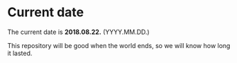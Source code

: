 # Current date

The current date is **2018.08.22.** (YYYY.MM.DD.)

This repository will be good when the world ends, so we will know how long it lasted.
